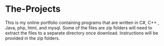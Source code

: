 # The-Projects
This is my online portfolio containing programs that are written in C#, C++ , Java, php, html, and mysql.
Some of the files are zip folders will need to extract the files to a separate directory once download.
Instructions will be provided in the zip folders.
